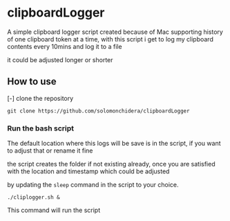 # clipboardLogger
A simple clipboard logger script created because of Mac supporting history of one clipboard token at a time, with this script i get to log my clipboard contents every 10mins and log it to a file

it could be adjusted longer or shorter

## How to use
[-] clone the repository

```
git clone https://github.com/solomonchidera/clipboardLogger
```

### Run the bash script
The default location where this logs will be save is in the script, if you want to adjust that or rename it fine

the script creates the folder if not existing already, once you are satisfied with the location and timestamp which could be adjusted

by updating the ``sleep`` command in the script to your choice.

```
./cliplogger.sh &
```

This command will run the script

